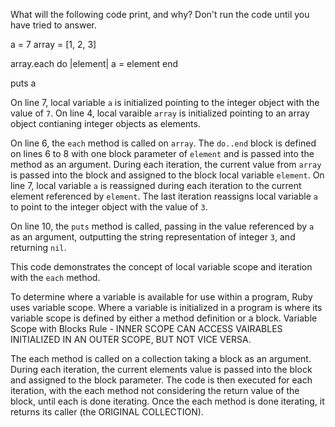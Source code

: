 What will the following code print, and why? Don't run the code until you have tried to answer.

a = 7
array = [1, 2, 3]

array.each do |element|
  a = element
end

puts a

On line 7, local variable `a` is initialized pointing to the integer object with the value of `7`. On line 4, local varaible `array` is initialized pointing to an array object contianing integer objects as elements.

On line 6, the `each` method is called on `array`. The `do..end` block is defined on lines 6 to 8 with one block parameter of `element` and is passed into the method as an argument. During each iteration, the current value from `array` is passed into the block and assigned to the block local variable `element`. On line 7, local variable `a` is reassigned during each iteration to the current element referenced by `element`. The last iteration reassigns local variable `a` to point to the integer object with the value of `3`.

On line 10, the `puts` method is called, passing in the value referenced by `a` as an argument, outputting the string representation of integer `3`, and returning `nil`.

This code demonstrates the concept of local variable scope and iteration with the `each` method.

To determine where a variable is available for use within a program, Ruby uses variable scope. Where a variable is initialized in a program is where its variable scope is defined by either a method definition or a block. Variable Scope with Blocks Rule - INNER SCOPE CAN ACCESS VAIRABLES INITIALIZED IN AN OUTER SCOPE, BUT NOT VICE VERSA.

The each method is called on a collection taking a block as an argument. During each iteration, the current elements value is passed into the block and assigned to the block parameter. The code is then executed for each iteration, with the each method not considering the return value of the block, until each is done iterating. Once the each method is done iterating, it returns its caller (the ORIGINAL COLLECTION).